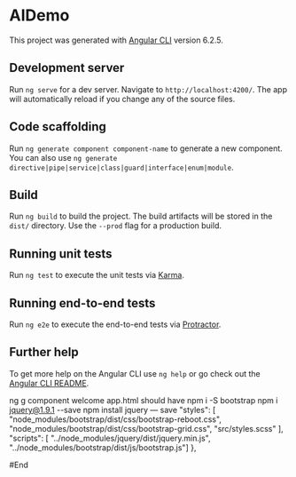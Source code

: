 # AIDemo

This project was generated with [Angular CLI](https://github.com/angular/angular-cli) version 6.2.5.

## Development server

Run `ng serve` for a dev server. Navigate to `http://localhost:4200/`. The app will automatically reload if you change any of the source files.

## Code scaffolding

Run `ng generate component component-name` to generate a new component. You can also use `ng generate directive|pipe|service|class|guard|interface|enum|module`.

## Build

Run `ng build` to build the project. The build artifacts will be stored in the `dist/` directory. Use the `--prod` flag for a production build.

## Running unit tests

Run `ng test` to execute the unit tests via [Karma](https://karma-runner.github.io).

## Running end-to-end tests

Run `ng e2e` to execute the end-to-end tests via [Protractor](http://www.protractortest.org/).

## Further help

To get more help on the Angular CLI use `ng help` or go check out the [Angular CLI README](https://github.com/angular/angular-cli/blob/master/README.md).

ng g component welcome
app.html should have <app-welcome>
npm i -S bootstrap
npm i jquery@1.9.1 --save
npm install jquery — save
"styles": [
              "node_modules/bootstrap/dist/css/bootstrap-reboot.css",
              "node_modules/bootstrap/dist/css/bootstrap-grid.css",
              "src/styles.scss"
            ],
            "scripts": [ "../node_modules/jquery/dist/jquery.min.js",
              "../node_modules/bootstrap/dist/js/bootstrap.js"]
          },
  
  #End
          
